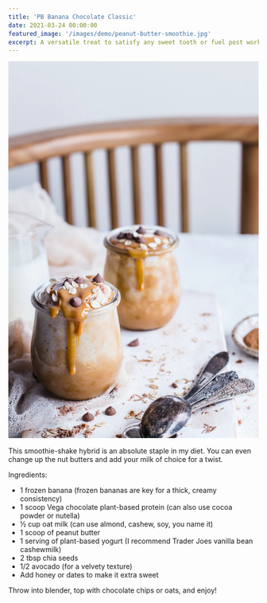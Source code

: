 ```yaml
---
title: 'PB Banana Chocolate Classic'
date: 2021-03-24 00:00:00
featured_image: '/images/demo/peanut-butter-smoothie.jpg'
excerpt: A versatile treat to satisfy any sweet tooth or fuel post workout fatigue. Make sure you whip up extra for dad to score some brownie points. 
---
```


![](/images/demo/peanut-butter-smoothie.jpg)

This smoothie-shake hybrid is an absolute staple in my diet. You can even change up the nut butters and add your milk of choice for a twist.  

Ingredients:

* 1 frozen banana (frozen bananas are key for a thick, creamy consistency)
* 1 scoop Vega chocolate plant-based protein (can also use cocoa powder or nutella)
* ½ cup oat milk (can use almond, cashew, soy, you name it)
* 1 scoop of peanut butter 
* 1 serving of plant-based yogurt (I recommend Trader Joes vanilla bean cashewmilk)
* 2 tbsp chia seeds 
* 1/2 avocado (for a velvety texture)
* Add honey or dates to make it extra sweet

Throw into blender, top with chocolate chips or oats, and enjoy!